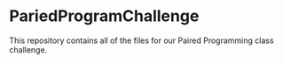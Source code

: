 # PariedProgramChallenge
This repository contains all of the files for our Paired Programming class challenge.
